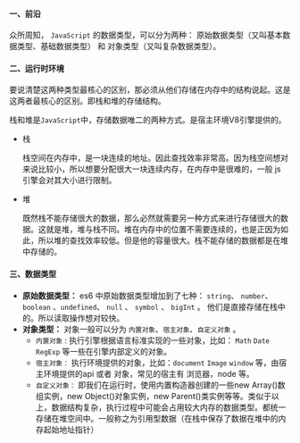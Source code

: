 #### 一、前沿

   众所周知， `JavaScript` 的数据类型，可以分为两种： 原始数据类型（又叫基本数据类型、基础数据类型） 和 对象类型（又叫复杂数据类型）。

#### 二、运行时环境

要说清楚这两种类型最核心的区别，那必须从他们存储在内存中的结构说起。这是这两者最核心的区别。即栈和堆的存储结构。

栈和堆是`JavaScript`中，存储数据唯二的两种方式。是宿主环境V8引擎提供的。

- 栈

  栈空间在内存中，是一块连续的地址。因此查找效率非常高。因为栈空间想对来说比较小，所以想要分配很大一块连续内存，在内存中是很难的，一般 js 引擎会对其大小进行限制。

- 堆

  既然栈不能存储很大的数据，那么必然就需要另一种方式来进行存储很大的数据。这就是堆，堆与栈不同。堆在内存中的位置不需要连续的，也是正因为如此，所以堆的查找效率较低。但是他的容量很大。栈不能存储的数据都是在堆中存储的。

#### 三、数据类型

- **原始数据类型：** es6 中原始数据类型增加到了七种： `string`、 `number`、`boolean` 、`undefined`、  `null` 、 `symbol` 、 `bigInt` 。 他们是直接存储在栈中的。所以读取操作想对较快。
- **对象类型：** 对象一般可以分为 `内置对象`、`宿主对象`、`自定义对象`  。
  - `内置对象` : 执行引擎根据语言标准实现的一些对象，比如： `Math`   `Date`   `RegExp` 等一些在引擎内部定义的对象。
  - `宿主对象：` 执行环境提供的对象，比如：`document`   `Image`   `window`  等，由宿主环境提供的api 或者 对象，常见的宿主有 浏览器，node 等。
  - `自定义对象：`  即我们在运行时，使用内置构造器创建的一些new Array()数组实例，new Object()对象实例，new Parent()类实例等等。类似于以上，数据结构复杂，执行过程中可能会占用较大内存的数据类型。都统一存储在堆空间中。一般称之为引用型数据（在栈中保存了数据在堆中的内存起始地址指针）
